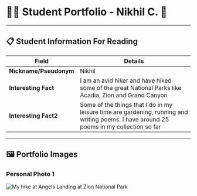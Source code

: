 # 👨‍🎓 Student Portfolio - Nikhil C. 🚴

---

## 📋 Student Information For Reading

| **Field** | **Details** |
|-----------|-------------|
| **Nickname/Pseudonym** | Nikhil |
| **Interesting Fact** | I am an avid hiker and have hiked some of the great National Parks like Acadia, Zion and Grand Canyon  |
| **Interesting Fact2** | Some of the things that I do in my leisure time are gardening, running and writing poems. I have around 25 poems in my collection so far |

---

## 🖼️ Portfolio Images

### Personal Photo 1
![My hike at Angels Landing at Zion National Park](/Users/nchamarty/Documents/DecAnalyticsCourse/decAnalytics/challenges/01-Tech-Setup-Challenge/IMG_4487.png)



